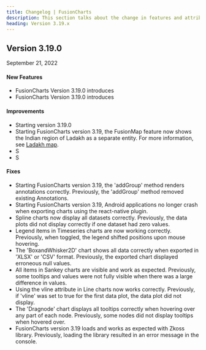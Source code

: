 ```yaml
---
title: Changelog | FusionCharts
description: This section talks about the change in features and attributes with latest released version.
heading: Version 3.19.x
---
```


<h2 class="sub-heading">Version 3.19.0</h2>

<p class="release-date">September 21, 2022</p>

<h4>New Features</h4>

-  FusionCharts Version 3.19.0 introduces 
-  FusionCharts Version 3.19.0 introduces 

<h4>Improvements</h4>

-  Starting version 3.19.0
-  Starting FusionCharts version 3.19, the FusionMap feature now shows the Indian region of Ladakh as a separate entity. For more information, see [Ladakh map]( https://www.fusioncharts.com/fusionmaps).
-  S
-  S

<h4>Fixes</h4>

-  Starting FusionCharts version 3.19, the 'addGroup' method renders annotations correctly. Previously, the 'addGroup' method removed existing Annotations.
-  Starting FusionCharts version 3.19, Android applications no longer crash when exporting charts using the react-native plugin.
-  Spline charts now display all datasets correctly. Previously, the data plots did not display correctly if one dataset had zero values. 
-  Legend items in Timeseries charts are now working correctly. Previously, when toggled, the legend shifted positions upon mouse hovering. 
-  The 'BoxandWhisker2D' chart shows all data correctly when exported in 'XLSX' or 'CSV' format. Previously, the exported chart displayed erroneous null values.
-  All items in Sankey charts are visible and work as expected. Previously, some tooltips and values were not fully visible when there was a large difference in values.
-  Using the vline attribute in Line charts now works correctly. Previously, if 'vline' was set to true for the first data plot, the data plot did not display.
-  The 'Dragnode' chart displays all tooltips correctly when hovering over any part of each node. Previously, some nodes did not display tooltips when hovered over.
-  FusionCharts version 3.19 loads and works as expected with Zkoss library. Previously, loading the library resulted in an error message in the console.

